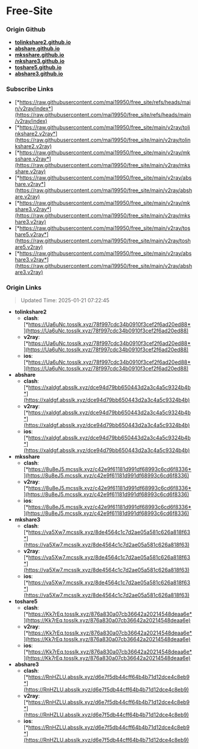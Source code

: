 # Free-Site

### Origin Github

- [**tolinkshare2.github.io**](https://github.com/tolinkshare2/tolinkshare2.github.io)
- [**abshare.github.io**](https://github.com/abshare/abshare.github.io)
- [**mksshare.github.io**](https://github.com/mksshare/mksshare.github.io)
- [**mkshare3.github.io**](https://github.com/mkshare3/mkshare3.github.io)
- [**toshare5.github.io**](https://github.com/toshare5/toshare5.github.io)
- [**abshare3.github.io**](https://github.com/abshare3/abshare3.github.io)

### Subscribe Links

- [*https://raw.githubusercontent.com/mai19950/free_site/refs/heads/main/v2ray/index*](https://raw.githubusercontent.com/mai19950/free_site/refs/heads/main/v2ray/index)
- [*https://raw.githubusercontent.com/mai19950/free_site/main/v2ray/tolinkshare2.v2ray*](https://raw.githubusercontent.com/mai19950/free_site/main/v2ray/tolinkshare2.v2ray)
- [*https://raw.githubusercontent.com/mai19950/free_site/main/v2ray/mksshare.v2ray*](https://raw.githubusercontent.com/mai19950/free_site/main/v2ray/mksshare.v2ray)
- [*https://raw.githubusercontent.com/mai19950/free_site/main/v2ray/abshare.v2ray*](https://raw.githubusercontent.com/mai19950/free_site/main/v2ray/abshare.v2ray)
- [*https://raw.githubusercontent.com/mai19950/free_site/main/v2ray/mkshare3.v2ray*](https://raw.githubusercontent.com/mai19950/free_site/main/v2ray/mkshare3.v2ray)
- [*https://raw.githubusercontent.com/mai19950/free_site/main/v2ray/toshare5.v2ray*](https://raw.githubusercontent.com/mai19950/free_site/main/v2ray/toshare5.v2ray)
- [*https://raw.githubusercontent.com/mai19950/free_site/main/v2ray/abshare3.v2ray*](https://raw.githubusercontent.com/mai19950/free_site/main/v2ray/abshare3.v2ray)

### Origin Links

> Updated Time: 2025-01-21 07:22:45

- **tolinkshare2**
  - **clash**: [*https://Ua6uNc.tosslk.xyz/78f997cdc34b0910f3cef2f6ad20ed88*](https://Ua6uNc.tosslk.xyz/78f997cdc34b0910f3cef2f6ad20ed88)
  - **v2ray**: [*https://Ua6uNc.tosslk.xyz/78f997cdc34b0910f3cef2f6ad20ed88*](https://Ua6uNc.tosslk.xyz/78f997cdc34b0910f3cef2f6ad20ed88)
  - **ios**: [*https://Ua6uNc.tosslk.xyz/78f997cdc34b0910f3cef2f6ad20ed88*](https://Ua6uNc.tosslk.xyz/78f997cdc34b0910f3cef2f6ad20ed88)
- **abshare**
  - **clash**: [*https://xaldgf.absslk.xyz/dce94d79bb650443d2a3c4a5c9324b4b*](https://xaldgf.absslk.xyz/dce94d79bb650443d2a3c4a5c9324b4b)
  - **v2ray**: [*https://xaldgf.absslk.xyz/dce94d79bb650443d2a3c4a5c9324b4b*](https://xaldgf.absslk.xyz/dce94d79bb650443d2a3c4a5c9324b4b)
  - **ios**: [*https://xaldgf.absslk.xyz/dce94d79bb650443d2a3c4a5c9324b4b*](https://xaldgf.absslk.xyz/dce94d79bb650443d2a3c4a5c9324b4b)
- **mksshare**
  - **clash**: [*https://8u8eJ5.mcsslk.xyz/c42e9f61181d991df68993c6cd6f8336*](https://8u8eJ5.mcsslk.xyz/c42e9f61181d991df68993c6cd6f8336)
  - **v2ray**: [*https://8u8eJ5.mcsslk.xyz/c42e9f61181d991df68993c6cd6f8336*](https://8u8eJ5.mcsslk.xyz/c42e9f61181d991df68993c6cd6f8336)
  - **ios**: [*https://8u8eJ5.mcsslk.xyz/c42e9f61181d991df68993c6cd6f8336*](https://8u8eJ5.mcsslk.xyz/c42e9f61181d991df68993c6cd6f8336)
- **mkshare3**
  - **clash**: [*https://va5Xw7.mcsslk.xyz/8de4564c1c7d2ae05a581c626a818f63*](https://va5Xw7.mcsslk.xyz/8de4564c1c7d2ae05a581c626a818f63)
  - **v2ray**: [*https://va5Xw7.mcsslk.xyz/8de4564c1c7d2ae05a581c626a818f63*](https://va5Xw7.mcsslk.xyz/8de4564c1c7d2ae05a581c626a818f63)
  - **ios**: [*https://va5Xw7.mcsslk.xyz/8de4564c1c7d2ae05a581c626a818f63*](https://va5Xw7.mcsslk.xyz/8de4564c1c7d2ae05a581c626a818f63)
- **toshare5**
  - **clash**: [*https://Kk7rEq.tosslk.xyz/876a830a07cb36642a20214548deaa6e*](https://Kk7rEq.tosslk.xyz/876a830a07cb36642a20214548deaa6e)
  - **v2ray**: [*https://Kk7rEq.tosslk.xyz/876a830a07cb36642a20214548deaa6e*](https://Kk7rEq.tosslk.xyz/876a830a07cb36642a20214548deaa6e)
  - **ios**: [*https://Kk7rEq.tosslk.xyz/876a830a07cb36642a20214548deaa6e*](https://Kk7rEq.tosslk.xyz/876a830a07cb36642a20214548deaa6e)
- **abshare3**
  - **clash**: [*https://RnHZLU.absslk.xyz/d6e7f5db44cff64b4b71d12dce4c8eb9*](https://RnHZLU.absslk.xyz/d6e7f5db44cff64b4b71d12dce4c8eb9)
  - **v2ray**: [*https://RnHZLU.absslk.xyz/d6e7f5db44cff64b4b71d12dce4c8eb9*](https://RnHZLU.absslk.xyz/d6e7f5db44cff64b4b71d12dce4c8eb9)
  - **ios**: [*https://RnHZLU.absslk.xyz/d6e7f5db44cff64b4b71d12dce4c8eb9*](https://RnHZLU.absslk.xyz/d6e7f5db44cff64b4b71d12dce4c8eb9)
